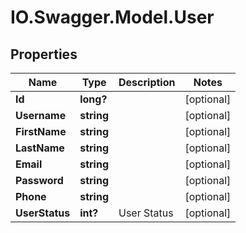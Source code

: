 # IO.Swagger.Model.User
## Properties

Name | Type | Description | Notes
------------ | ------------- | ------------- | -------------
**Id** | **long?** |  | [optional] 
**Username** | **string** |  | [optional] 
**FirstName** | **string** |  | [optional] 
**LastName** | **string** |  | [optional] 
**Email** | **string** |  | [optional] 
**Password** | **string** |  | [optional] 
**Phone** | **string** |  | [optional] 
**UserStatus** | **int?** | User Status | [optional] 

